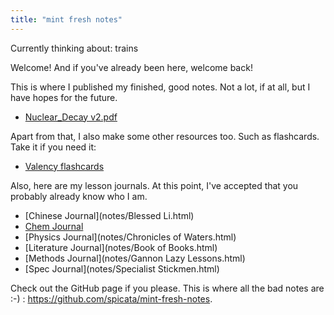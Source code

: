 ```yaml
---
title: "mint fresh notes"
---
```


Currently thinking about: trains

Welcome! And if you've already been here, welcome back! 

This is where I published my finished, good notes. Not a lot, if at all, but I have hopes for the future.

- [Nuclear_Decay v2.pdf](assets/Nuclear_Decay%20v2.pdf)

Apart from that, I also make some other resources too. Such as flashcards. Take it if you need it:

- [Valency flashcards](assets/Chemistry%20Valency.apkg)

Also, here are my lesson journals. At this point, I've accepted that you probably already know who I am.

- [Chinese Journal](notes/Blessed Li.html)
- [Chem Journal](notes/Chemistree.html)
- [Physics Journal](notes/Chronicles of Waters.html)
- [Literature Journal](notes/Book of Books.html)
- [Methods Journal](notes/Gannon Lazy Lessons.html)
- [Spec Journal](notes/Specialist Stickmen.html)

Check out the GitHub page if you please. This is where all the bad notes are :-) : https://github.com/spicata/mint-fresh-notes.
